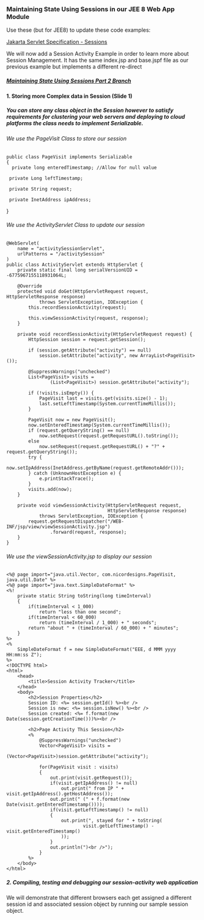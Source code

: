### Maintaining State Using Sessions in our JEE 8 Web App Module

Use these (but for JEE8) to update these code examples:

[Jakarta Servlet Specification - Sessions](https://jakarta.ee/specifications/servlet/5.0/jakarta-servlet-spec-5.0.html#sessions)

We will now add a Session Activity Example in order to learn more about Session Management. It has the same index.jsp and base.jspf file as our previous example
but implements a different re-direct

##### [Maintaining State Using Sessions Part 2 Branch](https://github.com/NicorDesigns/javawebdevcourse/tree/jee8web-more-session-management-start)

#### 1. Storing more Complex data in Session (Slide 1)
##### You can store any class object in the Session however to satisfy requirements for clustering your web servers and deploying to cloud platforms the class needs to implement Serializable. 

###### We use the PageVisit Class to store our session

	public class PageVisit implements Serializable
	{
      private long enteredTimestamp; //Allow for null value

     private Long leftTimestamp;

     private String request;

     private InetAddress ipAddress;
 }	

###### We use the ActivityServlet Class to update our session


	@WebServlet(
        name = "activitySessionServlet",
        urlPatterns = "/activitySession"
	)
	public class ActivityServlet extends HttpServlet {
	    private static final long serialVersionUID = -6775967155118931064L;
	
	    @Override
	    protected void doGet(HttpServletRequest request, HttpServletResponse response)
	            throws ServletException, IOException {
	        this.recordSessionActivity(request);
	
	        this.viewSessionActivity(request, response);
	    }
	
	    private void recordSessionActivity(HttpServletRequest request) {
	        HttpSession session = request.getSession();
	
	        if (session.getAttribute("activity") == null)
	            session.setAttribute("activity", new ArrayList<PageVisit>());
	
	        @SuppressWarnings("unchecked")
	        List<PageVisit> visits =
	                (List<PageVisit>) session.getAttribute("activity");
	
	        if (!visits.isEmpty()) {
	            PageVisit last = visits.get(visits.size() - 1);
	            last.setLeftTimestamp(System.currentTimeMillis());
	        }
	
	        PageVisit now = new PageVisit();
	        now.setEnteredTimestamp(System.currentTimeMillis());
	        if (request.getQueryString() == null)
	            now.setRequest(request.getRequestURL().toString());
	        else
	            now.setRequest(request.getRequestURL() + "?" + request.getQueryString());
	        try {
	            now.setIpAddress(InetAddress.getByName(request.getRemoteAddr()));
	        } catch (UnknownHostException e) {
	            e.printStackTrace();
	        }
	        visits.add(now);
	    }
	
	    private void viewSessionActivity(HttpServletRequest request,
	                                     HttpServletResponse response)
	            throws ServletException, IOException {
	        request.getRequestDispatcher("/WEB-INF/jsp/view/viewSessionActivity.jsp")
	                .forward(request, response);
	    }
	}
		
###### We use the viewSessionActivity.jsp to display our session

	<%@ page import="java.util.Vector, com.nicordesigns.PageVisit, java.util.Date" %>
	<%@ page import="java.text.SimpleDateFormat" %>
	<%!
	    private static String toString(long timeInterval)
	    {
	        if(timeInterval < 1_000)
	            return "less than one second";
	        if(timeInterval < 60_000)
	            return (timeInterval / 1_000) + " seconds";
	        return "about " + (timeInterval / 60_000) + " minutes";
	    }
	%>
	<%
	    SimpleDateFormat f = new SimpleDateFormat("EEE, d MMM yyyy HH:mm:ss Z");
	%>
	<!DOCTYPE html>
	<html>
	    <head>
	        <title>Session Activity Tracker</title>
	    </head>
	    <body>
	        <h2>Session Properties</h2>
	        Session ID: <%= session.getId() %><br />
	        Session is new: <%= session.isNew() %><br />
	        Session created: <%= f.format(new Date(session.getCreationTime()))%><br />
	
	        <h2>Page Activity This Session</h2>
	        <%
	            @SuppressWarnings("unchecked")
	            Vector<PageVisit> visits =
	                    (Vector<PageVisit>)session.getAttribute("activity");
	
	            for(PageVisit visit : visits)
	            {
	                out.print(visit.getRequest());
	                if(visit.getIpAddress() != null)
	                    out.print(" from IP " + visit.getIpAddress().getHostAddress());
	                out.print(" (" + f.format(new Date(visit.getEnteredTimestamp())));
	                if(visit.getLeftTimestamp() != null)
	                {
	                    out.print(", stayed for " + toString(
	                            visit.getLeftTimestamp() - visit.getEnteredTimestamp()
	                    ));
	                }
	                out.println(")<br />");
	            }
	        %>
	    </body>
	</html>
	
##### 2. Compiling, testing and debugging our session-activity web application

We will demonstrate that different browsers each get assigned a different session id and associated session object by running our sample session object.

